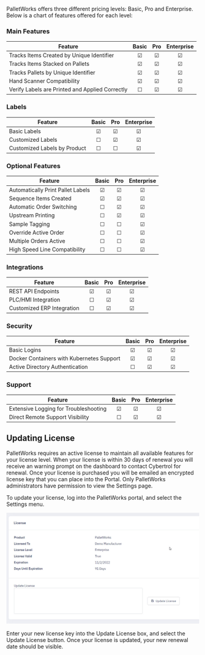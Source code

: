 PalletWorks offers three different pricing levels: Basic, Pro and Enterprise. Below is a chart of features offered for each level:

### Main Features

| Feature | Basic | Pro | Enterprise |
| ------------- |:-------------:|:-------------:|:-------------:|
| Tracks Items Created by Unique Identifier | &#9745; | &#9745; | &#9745; |
| Tracks Items Stacked on Pallets | &#9745; | &#9745; | &#9745; |
| Tracks Pallets by Unique Identifier | &#9745; | &#9745; | &#9745; |
| Hand Scanner Compatibility | &#9745; | &#9745; | &#9745; |
| Verify Labels are Printed and Applied Correctly  | &#9744; | &#9745; | &#9745; |

### Labels

| Feature | Basic | Pro | Enterprise |
| ------------- |:-------------:|:-------------:|:-------------:|
| Basic Labels | &#9745; | &#9745; | &#9745; |
| Customized Labels | &#9744; | &#9745; | &#9745; |
| Customized Labels by Product | &#9744; | &#9744; | &#9745; |

### Optional Features

| Feature | Basic | Pro | Enterprise |
| ------------- |:-------------:|:-------------:|:-------------:|
| Automatically Print Pallet Labels | &#9745; | &#9745; | &#9745; |
| Sequence Items Created | &#9745; | &#9745; | &#9745; |
| Automatic Order Switching | &#9744; | &#9745; | &#9745; |
| Upstream Printing | &#9744; | &#9745; | &#9745; |
| Sample Tagging | &#9744; | &#9744; | &#9745; |
| Override Active Order | &#9744; | &#9744; | &#9745; |
| Multiple Orders Active | &#9744; | &#9744; | &#9745; |
| High Speed Line Compatibility | &#9744; | &#9744; | &#9745; |

### Integrations

| Feature | Basic | Pro | Enterprise |
| ------------- |:-------------:|:-------------:|:-------------:|
| REST API Endpoints | &#9745; | &#9745; | &#9745; |
| PLC/HMI Integration | &#9744; | &#9745; | &#9745; |
| Customized ERP Integration | &#9744; | &#9745; | &#9745; |

### Security

| Feature | Basic | Pro | Enterprise |
| ------------- |:-------------:|:-------------:|:-------------:|
| Basic Logins | &#9745; | &#9745; | &#9745; |
| Docker Containers with Kubernetes Support | &#9745; | &#9745; | &#9745; |
| Active Directory Authentication | &#9744; | &#9745; | &#9745; |


### Support

| Feature | Basic | Pro | Enterprise |
| ------------- |:-------------:|:-------------:|:-------------:|
| Extensive Logging for Troubleshooting | &#9745; | &#9745; | &#9745; |
| Direct Remote Support Visibility | &#9744; | &#9745; | &#9745; | 


## Updating License

PalletWorks requires an active license to maintain all available features for your license level. When your license is within 30 days of renewal you will receive an warning prompt on the dashboard to contact Cybertrol for renewal. Once your license is purchased you will be emailed an encrypted license key that you can place into the Portal. Only PalletWorks administrators have permission to view the Settings page.

To update your license, log into the PalletWorks portal, and select the Settings menu. 

![](images/PalletWorks_LicenseUpdate.jpg)

Enter your new license key into the Update License box, and select the Update License button. Once your license is updated, your new renewal date should be visible.